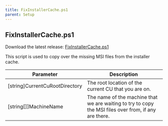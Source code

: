 ```yaml
---
title: FixInstallerCache.ps1
parent: Setup
---
```


## FixInstallerCache.ps1

Download the latest release: [FixInstallerCache.ps1](https://github.com/microsoft/CSS-Exchange/releases/latest/download/FixInstallerCache.ps1)

This script is used to copy over the missing MSI files from the installer cache.

Parameter | Description
----------|------------
[string]CurrentCuRootDirectory | The root location of the current CU that you are on.
[string[]]MachineName | The name of the machine that we are waiting to try to copy the MSI files over from, if any are there.
